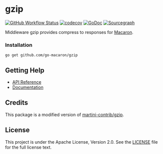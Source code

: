 # gzip

[![GitHub Workflow Status](https://img.shields.io/github/workflow/status/go-macaron/gzip/Go?logo=github&style=for-the-badge)](https://github.com/go-macaron/gzip/actions?query=workflow%3AGo)
[![codecov](https://img.shields.io/codecov/c/github/go-macaron/gzip/master?logo=codecov&style=for-the-badge)](https://codecov.io/gh/go-macaron/gzip)
[![GoDoc](https://img.shields.io/badge/GoDoc-Reference-blue?style=for-the-badge&logo=go)](https://pkg.go.dev/github.com/go-macaron/gzip?tab=doc)
[![Sourcegraph](https://img.shields.io/badge/view%20on-Sourcegraph-brightgreen.svg?style=for-the-badge&logo=sourcegraph)](https://sourcegraph.com/github.com/go-macaron/gzip)

Middleware gzip provides compress to responses for [Macaron](https://github.com/go-macaron/macaron).

### Installation

	go get github.com/go-macaron/gzip

## Getting Help

- [API Reference](https://gowalker.org/github.com/go-macaron/gzip)
- [Documentation](https://go-macaron.com/middlewares/gzip)

## Credits

This package is a modified version of [martini-contrib/gzip](https://github.com/martini-contrib/gzip).

## License

This project is under the Apache License, Version 2.0. See the [LICENSE](LICENSE) file for the full license text.
